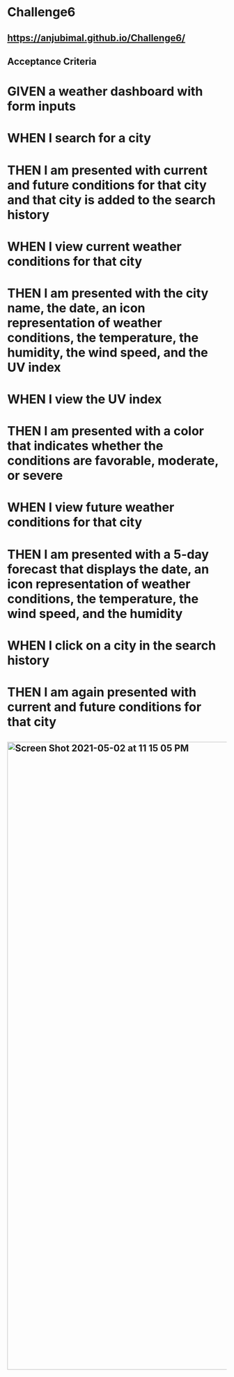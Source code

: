 # Challenge6

## https://anjubimal.github.io/Challenge6/


## Acceptance Criteria

# GIVEN a weather dashboard with form inputs
# WHEN I search for a city
# THEN I am presented with current and future conditions for that city and that city is added to the search history
# WHEN I view current weather conditions for that city
# THEN I am presented with the city name, the date, an icon representation of weather conditions, the temperature, the humidity, the wind speed, and the UV index
# WHEN I view the UV index
# THEN I am presented with a color that indicates whether the conditions are favorable, moderate, or severe
# WHEN I view future weather conditions for that city
# THEN I am presented with a 5-day forecast that displays the date, an icon representation of weather conditions, the temperature, the wind speed, and the humidity
# WHEN I click on a city in the search history
# THEN I am again presented with current and future conditions for that city


## <img width="1440" alt="Screen Shot 2021-05-02 at 11 15 05 PM" src="https://user-images.githubusercontent.com/43347674/116838452-6274c600-ab9c-11eb-8c69-27e2bbd21d06.png">
